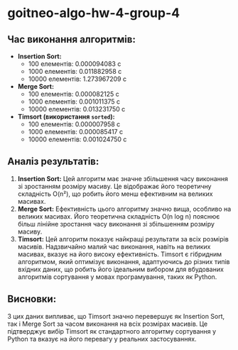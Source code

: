 # goitneo-algo-hw-4-group-4

## Час виконання алгоритмів:
- **Insertion Sort:**
  - 100 елементів: 0.000094083 с
  - 1000 елементів: 0.011882958 с
  - 10000 елементів: 1.273967209 с
- **Merge Sort:**
  - 100 елементів: 0.000082125 с
  - 1000 елементів: 0.001011375 с
  - 10000 елементів: 0.013231750 с
- **Timsort (використання `sorted`):**
  - 100 елементів: 0.000007958 с
  - 1000 елементів: 0.000085417 с
  - 10000 елементів: 0.001024750 с

## Аналіз результатів:
1. **Insertion Sort:** Цей алгоритм має значне збільшення часу виконання зі зростанням розміру масиву. Це відображає його теоретичну складність O(n²), що робить його менш ефективним на великих масивах.
2. **Merge Sort:** Ефективність цього алгоритму значно вища, особливо на великих масивах. Його теоретична складність O(n log n) пояснює більш лінійне зростання часу виконання зі збільшенням розміру масиву.
3. **Timsort:** Цей алгоритм показує найкращі результати за всіх розмірів масивів. Надзвичайно малий час виконання, навіть на великих масивах, вказує на його високу ефективність. Timsort є гібридним алгоритмом, який оптимізує виконання, адаптуючись до різних типів вхідних даних, що робить його ідеальним вибором для вбудованих алгоритмів сортування у мовах програмування, таких як Python.

## Висновки:
З цих даних випливає, що Timsort значно перевершує як Insertion Sort, так і Merge Sort за часом виконання на всіх розмірах масивів. Це підтверджує вибір Timsort як стандартного алгоритму сортування у Python та вказує на його перевагу у реальних застосуваннях.

